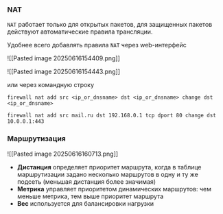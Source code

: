 
### NAT

`NAT` работает только для открытых пакетов, для защищенных пакетов действуют автоматические правила трансляции.

Удобнее всего добавлять правила `NAT` через web-интерфейс

![[Pasted image 20250616154409.png]]

![[Pasted image 20250616154443.png]]

или через командную строку

```shell
firewall nat add src <ip_or_dnsname> dst <ip_or_dnsname> change dst <ip_or_dnsname>
```

```shell
firewall nat add src mail.ru dst 192.168.0.1 tcp dport 80 change dst 10.0.0.1:443
```

### Маршрутизация

![[Pasted image 20250616160713.png]]

- **Дистанция** определяет приоритет маршрута, когда в таблице маршрутизации задано несколько маршрутов в одну и ту же подсеть (меньшая дистанция более значимая)
- **Метрика** управляет приоритетом динамических маршрутов: чем меньше метрика, тем выше приоритет маршрута 
- **Вес** используется для балансировки нагрузки